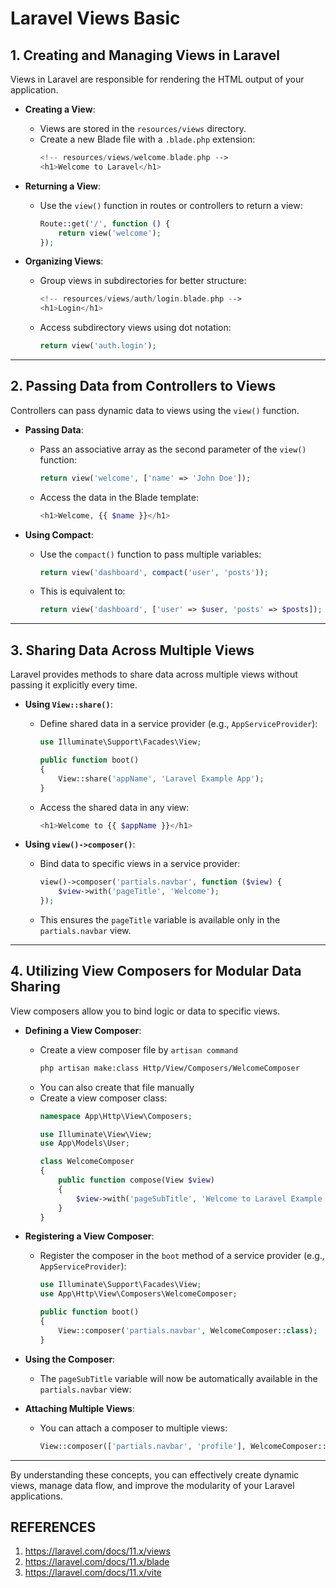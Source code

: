 # Laravel Views Basic

## 1. Creating and Managing Views in Laravel
Views in Laravel are responsible for rendering the HTML output of your application.

- **Creating a View**:
  - Views are stored in the `resources/views` directory.
  - Create a new Blade file with a `.blade.php` extension:
    ```php
    <!-- resources/views/welcome.blade.php -->
    <h1>Welcome to Laravel</h1>
    ```

- **Returning a View**:
  - Use the `view()` function in routes or controllers to return a view:
    ```php
    Route::get('/', function () {
        return view('welcome');
    });
    ```

- **Organizing Views**:
  - Group views in subdirectories for better structure:
    ```php
    <!-- resources/views/auth/login.blade.php -->
    <h1>Login</h1>
    ```
  - Access subdirectory views using dot notation:
    ```php
    return view('auth.login');
    ```

---

## 2. Passing Data from Controllers to Views
Controllers can pass dynamic data to views using the `view()` function.

- **Passing Data**:
  - Pass an associative array as the second parameter of the `view()` function:
    ```php
    return view('welcome', ['name' => 'John Doe']);
    ```
  - Access the data in the Blade template:
    ```php
    <h1>Welcome, {{ $name }}</h1>
    ```

- **Using Compact**:
  - Use the `compact()` function to pass multiple variables:
    ```php
    return view('dashboard', compact('user', 'posts'));
    ```
  - This is equivalent to:
    ```php
    return view('dashboard', ['user' => $user, 'posts' => $posts]);
    ```

---

## 3. Sharing Data Across Multiple Views
Laravel provides methods to share data across multiple views without passing it explicitly every time.

- **Using `View::share()`**:
  - Define shared data in a service provider (e.g., `AppServiceProvider`):
    ```php
    use Illuminate\Support\Facades\View;

    public function boot()
    {
        View::share('appName', 'Laravel Example App');
    }
    ```
  - Access the shared data in any view:
    ```php
    <h1>Welcome to {{ $appName }}</h1>
    ```

- **Using `view()->composer()`**:
  - Bind data to specific views in a service provider:
    ```php
    view()->composer('partials.navbar', function ($view) {
        $view->with('pageTitle', 'Welcome');
    });
    ```
  - This ensures the `pageTitle` variable is available only in the `partials.navbar` view.

---

## 4. Utilizing View Composers for Modular Data Sharing
View composers allow you to bind logic or data to specific views.

- **Defining a View Composer**:
  - Create a view composer file by `artisan command`
    ```bash
    php artisan make:class Http/View/Composers/WelcomeComposer
    ```
  - You can also create that file manually
  - Create a view composer class:
    ```php
    namespace App\Http\View\Composers;

    use Illuminate\View\View;
    use App\Models\User;

    class WelcomeComposer
    {
        public function compose(View $view)
        {
            $view->with('pageSubTitle', 'Welcome to Laravel Example App');
        }
    }
    ```

- **Registering a View Composer**:
  - Register the composer in the `boot` method of a service provider (e.g., `AppServiceProvider`):
    ```php
    use Illuminate\Support\Facades\View;
    use App\Http\View\Composers\WelcomeComposer;

    public function boot()
    {
        View::composer('partials.navbar', WelcomeComposer::class);
    }
    ```

- **Using the Composer**:
  - The `pageSubTitle` variable will now be automatically available in the `partials.navbar` view:

- **Attaching Multiple Views**:
  - You can attach a composer to multiple views:
    ```php
    View::composer(['partials.navbar', 'profile'], WelcomeComposer::class);
    ```

---

By understanding these concepts, you can effectively create dynamic views, manage data flow, and improve the modularity of your Laravel applications.

## REFERENCES
1. https://laravel.com/docs/11.x/views
2. https://laravel.com/docs/11.x/blade
3. https://laravel.com/docs/11.x/vite
